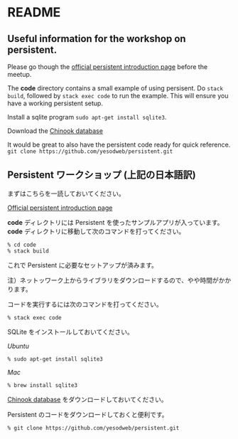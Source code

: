 # README
## Useful information for the workshop on persistent.

Please go though the [official persistent introduction page](http://www.yesodweb.com/book/persistent) before the meetup.

The **code** directory contains a small example of using persisent.
Do `stack build`, followed by `stack exec code` to run the example. This will ensure you have a working persistent setup.

Install a sqlite program `sudo apt-get install sqlite3`.

Download the [Chinook database](https://chinookdatabase.codeplex.com/downloads/get/557773)

It would be great to also have the persistent code ready for quick reference.
`git clone https://github.com/yesodweb/persistent.git`



## Persistent ワークショップ (上記の日本語訳)

まずはこちらを一読しておいてください。

[Official persistent introduction page](http://www.yesodweb.com/book/persistent)

**code** ディレクトリには Persistent を使ったサンプルアプリが入っています。
**code** ディレクトリに移動して次のコマンドを打ってください。

```
% cd code
% stack build
```

これで Persistent に必要なセットアップが済みます。

注）ネットッワーク上からライブラリをダウンロードするので、やや時間がかかります。


コードを実行するには次のコマンドを打ってください。

```
% stack exec code
```

SQLite をインストールしておいてください。

*Ubuntu*

```
% sudo apt-get install sqlite3
```

*Mac*

```
% brew install sqlite3
```

[Chinook database](https://chinookdatabase.codeplex.com/downloads/get/557773) をダウンロードしておいてください。

Persistent のコードをダウンロードしておくと便利です。

```
% git clone https://github.com/yesodweb/persistent.git
```
